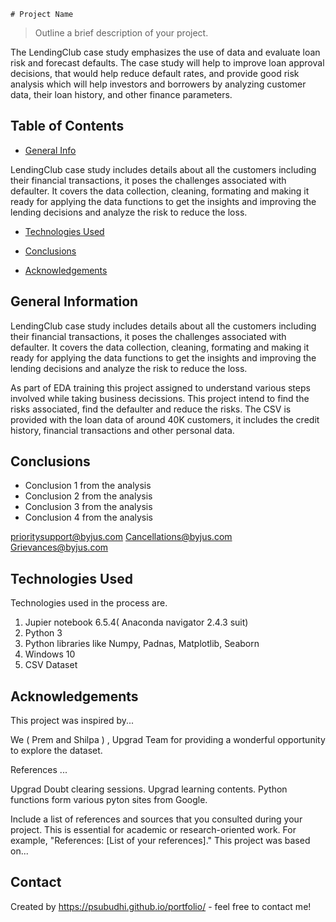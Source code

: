 	# Project Name
> Outline a brief description of your project.

The LendingClub case study emphasizes the use of data and evaluate loan risk and forecast defaults. The case study will help to improve loan approval decisions, that would help reduce default rates, and provide good risk analysis which will help investors and borrowers by analyzing customer data, their loan history, and other finance parameters.

## Table of Contents
* [General Info](#general-information)

LendingClub case study includes details about all the customers including their financial transactions, it poses the challenges associated with defaulter. It covers the data collection, cleaning, formating and making it ready for applying the data functions to get the insights and improving the lending decisions and analyze the risk to reduce the loss.


* [Technologies Used](#technologies-used)

* [Conclusions](#conclusions)

* [Acknowledgements](#acknowledgements)

<!-- You can include any other section that is pertinent to your problem -->

## General Information

LendingClub case study includes details about all the customers including their financial transactions, it poses the challenges associated with defaulter. It covers the data collection, cleaning, formating and making it ready for applying the data functions to get the insights and improving the lending decisions and analyze the risk to reduce the loss.

As part of EDA training this project assigned to understand various steps involved while taking business decissions.
This project intend to find the risks associated, find the defaulter and reduce the risks.
The CSV is provided with the loan data of around 40K customers, it includes the credit history, financial transactions and other personal data.
 

<!-- You don't have to answer all the questions - just the ones relevant to your project. -->

## Conclusions
- Conclusion 1 from the analysis
- Conclusion 2 from the analysis
- Conclusion 3 from the analysis
- Conclusion 4 from the analysis

<!-- You don't have to answer all the questions - just the ones relevant to your project. -->
prioritysupport@byjus.com
Cancellations@byjus.com
Grievances@byjus.com

## Technologies Used

Technologies used in the process are.
1. Jupier notebook 6.5.4( Anaconda navigator 2.4.3 suit)
2. Python 3
3. Python libraries like Numpy, Padnas, Matplotlib, Seaborn
4. Windows 10
5. CSV Dataset


<!-- As the libraries versions keep on changing, it is recommended to mention the version of library used in this project -->

## Acknowledgements

This project was inspired by...

We ( Prem and Shilpa ) , Upgrad Team for providing a wonderful opportunity to explore the dataset.

References ...

Upgrad Doubt clearing sessions.
Upgrad learning contents.
Python functions form various pyton sites from Google.



Include a list of references and sources that you consulted during your project. This is essential for academic or research-oriented work. For example, "References: [List of your references]."
This project was based on...


## Contact
Created by https://psubudhi.github.io/portfolio/ - feel free to contact me!
<Shilpa details> 

<!-- Optional -->
<!-- ## License -->
<!-- This project is open source and available under the [... License](). -->

<!-- You don't have to include all sections - just the one's relevant to your project -->

